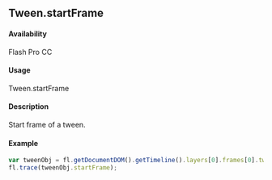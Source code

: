## Tween.startFrame

#### Availability

Flash Pro CC

#### Usage

Tween.startFrame

#### Description

Start frame of a tween.

#### Example

```javascript
var tweenObj = fl.getDocumentDOM().getTimeline().layers[0].frames[0].tweenObj;
fl.trace(tweenObj.startFrame);

```
